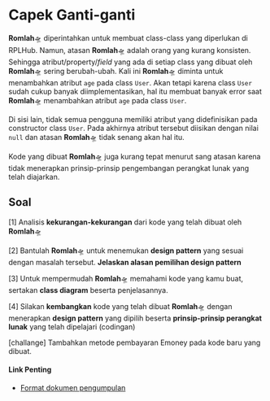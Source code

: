 # Capek Ganti-ganti

**Romlah**🛸 diperintahkan untuk membuat class-class yang diperlukan di RPLHub. Namun, atasan **Romlah**🛸 adalah orang yang kurang konsisten. Sehingga atribut/property/_field_ yang ada di setiap class yang dibuat oleh **Romlah**🛸 sering berubah-ubah. Kali ini **Romlah**🛸 diminta untuk menambahkan atribut `age` pada class `User`. Akan tetapi karena class `User` sudah cukup banyak diimplementasikan, hal itu membuat banyak error saat **Romlah**🛸 menambahkan atribut `age` pada class `User`.

Di sisi lain, tidak semua pengguna memiliki atribut yang didefinisikan pada constructor class `User`. Pada akhirnya atribut tersebut diisikan dengan nilai `null` dan atasan **Romlah**🛸 tidak senang akan hal itu.

Kode yang dibuat **Romlah**🛸 juga kurang tepat menurut sang atasan karena tidak menerapkan prinsip-prinsip pengembangan perangkat lunak yang telah diajarkan.

## Soal

[1] Analisis **kekurangan-kekurangan** dari kode yang telah dibuat oleh **Romlah**🛸

[2] Bantulah **Romlah**🛸 untuk menemukan **design pattern** yang sesuai dengan masalah tersebut. **Jelaskan alasan pemilihan design pattern**

[3] Untuk mempermudah **Romlah**🛸 memahami kode yang kamu buat, sertakan **class diagram** beserta penjelasannya.

[4] Silakan **kembangkan** kode yang telah dibuat **Romlah**🛸 dengan menerapkan **design pattern** yang dipilih beserta **prinsip-prinsip perangkat lunak** yang telah dipelajari (codingan)

[challange] Tambahkan metode pembayaran Emoney pada kode baru yang dibuat.

#### Link Penting

-   [Format dokumen pengumpulan](https://docs.google.com/document/d/1nGdFFFYp-b0F9704RfuCBq1dOEt2XN-0M-FGvbbI988/edit?usp=sharing)
